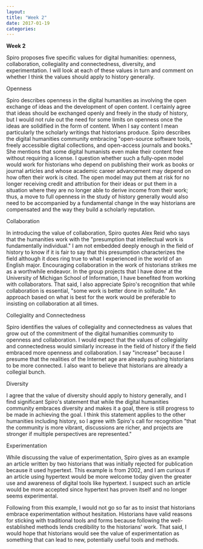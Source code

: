 ```yaml
---
layout:
title: "Week 2"
date: 2017-01-19
categories:
---
```

**Week 2**

Spiro proposes five specific values for digital humanities: openness, collaboration, collegiality and connectedness, diversity, and experimentation. I will look at each of these values in turn and comment on whether I think the values should apply to history generally.

Openness

Spiro describes openness in the digital humanities as involving the open exchange of ideas and the development of open content. I certainly agree that ideas should be exchanged openly and freely in the study of history, but I would not rule out the need for some limits on openness once the ideas are solidified in the form of content. When I say content I mean particularly the scholarly writings that historians produce. Spiro describes the digital humanities community embracing "open-source software tools, freely accessible digital collections, and open-access journals and books." She mentions that some digital humanists even make their content free without requiring a license. I question whether such a fully-open model would work for historians who depend on publishing their work as books or journal articles and whose academic career advancement may depend on how often their work is cited. The open model may put them at risk for no longer receiving credit and attribution for their ideas or put them in a situation where they are no longer able to derive income from their work; thus, a move to full openness in the study of history generally would also need to be accompanied by a fundamental change in the way historians are compensated and the way they build a scholarly reputation.

Collaboration

In introducing the value of collaboration, Spiro quotes Alex Reid who says that the humanities work with the "presumption that intellectual work is fundamentally individual." I am not embedded deeply enough in the field of history to know if it is fair to say that this presumption characterizes the field although it does ring true to what I experienced in the world of an English major. Encouraging collaboration in the work of historians strikes me as a worthwhile endeavor. In the group projects that I have done at the University of Michigan School of Information, I have benefited from working with collaborators. That said, I also appreciate Spiro's recognition that while collaboration is essential, "some work is better done in solitude." An approach based on what is best for the work would be preferable to insisting on collaboration at all times.

Collegiality and Connectedness

Spiro identifies the values of collegiality and connectedness as values that grow out of the commitment of the digital humanities community to openness and collaboration. I would expect that the values of collegiality and connectedness would similarly increase in the field of history if the field embraced more openness and collaboration. I say "increase" because I presume that the realities of the Internet age are already pushing historians to be more connected. I also want to believe that historians are already a collegial bunch.

Diversity

I agree that the value of diversity should apply to history generally, and I find significant Spiro's statement that while the digital humanities community embraces diversity and makes it a goal, there is still progress to be made in achieving the goal. I think this statement applies to the other humanities including history, so I agree with Spiro's call for recognition "that the community is more vibrant, discussions are richer, and projects are stronger if multiple perspectives are represented."


Experimentation

While discussing the value of experimentation, Spiro gives as an example an article written by two historians that was initially rejected for publication because it used hypertext. This example is from 2002, and I am curious if an article using hypertext would be more welcome today given the greater use and awareness of digital tools like hypertext. I suspect such an article would be more accepted since hypertext has proven itself and no longer seems experimental.

Following from this example, I would not go so far as to insist that historians embrace experimentation without hesitation. Historians have valid reasons for sticking with traditional tools and forms because following the well-established methods lends credibility to the historians' work. That said, I would hope that historians would see the value of experimentation as something that can lead to new, potentially useful tools and methods.
